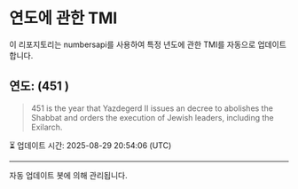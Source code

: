
# 연도에 관한 TMI

이 리포지토리는 numbersapi를 사용하여 특정 년도에 관한 TMI를 자동으로 업데이트합니다.

## 연도: (451 )
> 451 is the year that Yazdegerd II issues an decree to abolishes the Shabbat and orders the execution of Jewish leaders, including the Exilarch.

⏳ 업데이트 시간: 2025-08-29 20:54:06 (UTC)

---
자동 업데이트 봇에 의해 관리됩니다.
